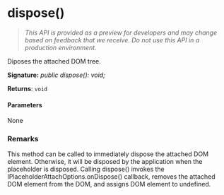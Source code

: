 # dispose()

> _This API is provided as a preview for developers and may change based on feedback that we receive.  Do not use this API in a production environment._

Diposes the attached DOM tree.

**Signature:** _public dispose(): void;_

**Returns**: `void`





#### Parameters
None


### Remarks

This method can be called to immediately dispose the attached DOM element. Otherwise, it will be disposed by the application when the placeholder is disposed. Calling dispose() invokes the IPlaceholderAttachOptions.onDispose() callback, removes the attached DOM element from the DOM, and assigns DOM element to undefined.

